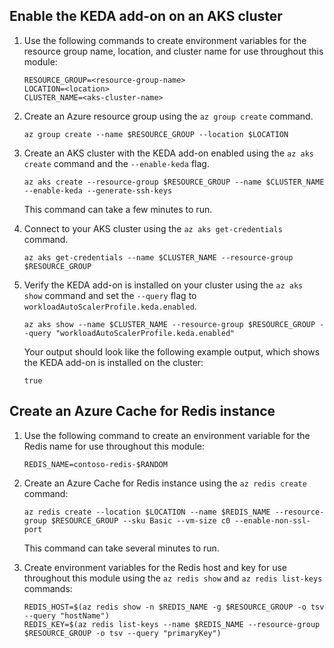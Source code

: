 ## Enable the KEDA add-on on an AKS cluster

1. Use the following commands to create environment variables for the resource group name, location, and cluster name for use throughout this module:

    ```azurecli-interactive
    RESOURCE_GROUP=<resource-group-name>
    LOCATION=<location>
    CLUSTER_NAME=<aks-cluster-name>
    ```

2. Create an Azure resource group using the `az group create` command.

    ```azurecli-interactive
    az group create --name $RESOURCE_GROUP --location $LOCATION
    ```

3. Create an AKS cluster with the KEDA add-on enabled using the `az aks create` command and the `--enable-keda` flag.

    ```azurecli-interactive
    az aks create --resource-group $RESOURCE_GROUP --name $CLUSTER_NAME --enable-keda --generate-ssh-keys
    ```

    This command can take a few minutes to run.

4. Connect to your AKS cluster using the `az aks get-credentials` command.

    ```azurecli-interactive
    az aks get-credentials --name $CLUSTER_NAME --resource-group $RESOURCE_GROUP
    ```

5. Verify the KEDA add-on is installed on your cluster using the `az aks show` command and set the `--query` flag to `workloadAutoScalerProfile.keda.enabled`.

    ```azurecli-interactive
    az aks show --name $CLUSTER_NAME --resource-group $RESOURCE_GROUP --query "workloadAutoScalerProfile.keda.enabled"
    ```

    Your output should look like the following example output, which shows the KEDA add-on is installed on the cluster:

    ```output
    true
    ```

## Create an Azure Cache for Redis instance

1. Use the following command to create an environment variable for the Redis name for use throughout this module:

    ```azurecli-interactive
    REDIS_NAME=contoso-redis-$RANDOM
    ```

1. Create an Azure Cache for Redis instance using the `az redis create` command:

    ```azurecli-interactive
    az redis create --location $LOCATION --name $REDIS_NAME --resource-group $RESOURCE_GROUP --sku Basic --vm-size c0 --enable-non-ssl-port
    ```

    This command can take several minutes to run.

1. Create environment variables for the Redis host and key for use throughout this module using the `az redis show` and `az redis list-keys` commands:

    ```azurecli-interactive
    REDIS_HOST=$(az redis show -n $REDIS_NAME -g $RESOURCE_GROUP -o tsv --query "hostName")
    REDIS_KEY=$(az redis list-keys --name $REDIS_NAME --resource-group $RESOURCE_GROUP -o tsv --query "primaryKey")
    ```
